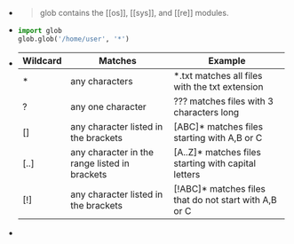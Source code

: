 -
  > glob contains the [[os]], [[sys]], and [[re]] modules.
-
  ```python
  import glob
  glob.glob('/home/user', '*')
  ```
-
  | Wildcard | Matches                                       | Example                                               |
  |----------|-----------------------------------------------|-------------------------------------------------------|
  | *        | any characters                                | *.txt matches all files with the txt extension        |
  | ?        | any one character                             | ??? matches files with 3 characters long              |
  | []       | any character listed in the brackets          | [ABC]* matches files starting with A,B or C           |
  | [..]     | any character in the range listed in brackets | [A..Z]* matches files starting with capital letters   |
  | [!]      | any character listed in the brackets          | [!ABC]* matches files that do not start with A,B or C |
-
